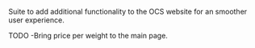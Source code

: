 Suite to add additional functionality to the OCS website for an smoother user experience.

TODO
-Bring price per weight to the main page.
